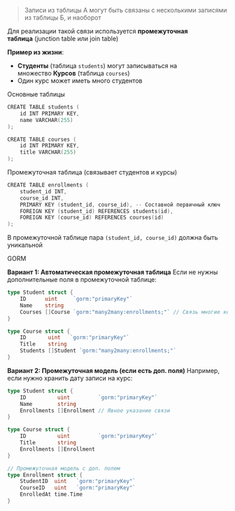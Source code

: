 > Записи из таблицы А могут быть связаны с несколькими записями из таблицы Б, и наоборот

Для реализации такой связи используется **промежуточная таблица** (junction table или join table)

**Пример из жизни**:
- **Студенты** (таблица `students`) могут записываться на множество **Курсов** (таблица `courses`)
- Один курс может иметь много студентов

Основные таблицы
```go
CREATE TABLE students (
    id INT PRIMARY KEY,
    name VARCHAR(255)
);

CREATE TABLE courses (
    id INT PRIMARY KEY,
    title VARCHAR(255)
);
```
Промежуточная таблица (связывает студентов и курсы)
```go
CREATE TABLE enrollments (
    student_id INT,
    course_id INT,
    PRIMARY KEY (student_id, course_id), -- Составной первичный ключ
    FOREIGN KEY (student_id) REFERENCES students(id),
    FOREIGN KEY (course_id) REFERENCES courses(id)
);
```
В промежуточной таблице пара `(student_id, course_id)` должна быть уникальной

GORM

**Вариант 1: Автоматическая промежуточная таблица**
Если не нужны дополнительные поля в промежуточной таблице:
```go
type Student struct {
    ID      uint     `gorm:"primaryKey"`
    Name    string
    Courses []Course `gorm:"many2many:enrollments;"` // Связь многие ко многим
}

type Course struct {
    ID       uint   `gorm:"primaryKey"`
    Title    string
    Students []Student `gorm:"many2many:enrollments;"`
}
```

**Вариант 2: Промежуточная модель (если есть доп. поля)**
Например, если нужно хранить дату записи на курс:
```go
type Student struct {
    ID          uint         `gorm:"primaryKey"`
    Name        string
    Enrollments []Enrollment // Явное указание связи
}

type Course struct {
    ID          uint         `gorm:"primaryKey"`
    Title       string
    Enrollments []Enrollment
}

// Промежуточная модель с доп. полем
type Enrollment struct {
    StudentID  uint   `gorm:"primaryKey"`
    CourseID   uint   `gorm:"primaryKey"`
    EnrolledAt time.Time
}
```